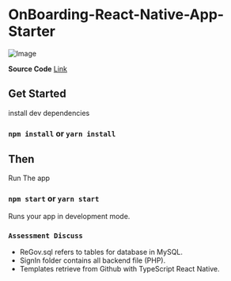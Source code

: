 # OnBoarding-React-Native-App-Starter

![Image](https://github.com/Emirfahimi0/React-Native--UserLogin/blob/main/Screenshot%202023-01-23%20123311.png?raw=true)

**Source Code** [Link](https://github.com/tugane/OnBoarding-React-Native-App)

## Get Started

install dev dependencies

### `npm install` or `yarn install`

## Then

Run The app

### `npm start` or `yarn start`

Runs your app in development mode.

### `Assessment Discuss`
- ReGov.sql refers to tables for database in MySQL.
- SignIn folder contains all backend file (PHP).
- Templates retrieve from Github with TypeScript React Native.
